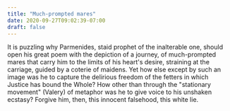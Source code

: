 ```yaml
---
title: "Much-prompted mares"
date: 2020-09-27T09:02:39-07:00
draft: false
---
```


It is puzzling why Parmenides, staid prophet of the inalterable one, should open his great poem with the depiction of a journey, of much-prompted mares that carry him to the limits of his heart's desire, straining at the carriage, guided by a coterie of maidens. Yet how else except by such an image was he to capture the delirious freedom of the fetters in which Justice has bound the Whole? How other than through the "stationary movement" (Valery) of metaphor was he to give voice to his unshaken ecstasy? Forgive him, then, this innocent falsehood, this white lie.